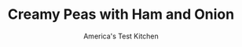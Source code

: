 ---
layout: ../../layouts/MarkdownPostLayout.astro
title: Creamy Peas with Ham and Onion
author: America's Test Kitchen
pubDate: 2023-03-15
description: "Most cooks boil peas until tender in salted water. But this method doesnt add much flavor to the peas. We wanted to cook and flavor the peas at the same time."
image_url: https://res.cloudinary.com/hksqkdlah/image/upload/ar_1:1,c_fill,dpr_2.0,f_auto,fl_lossy.progressive.strip_profile,g_faces:auto,q_auto:low,w_344/4662_sfs-peas-318589
tags: ["Side Dishes","Pork","Vegetables","Cook's Country TV"]
calories: 
protein: 
carbohydrates: 
fats: 
fiber: 
ingredients: ["2 tablespoons, unsalted butter","6 ounces, ham steak, cut into 1/2-inch pieces","1 , red onion, halved and sliced thin","2/3 cup, heavy cream","1 tablespoon, chopped fresh tarragon leaves or parsley","1 pound, frozen peas, not thawed"]
serves: 6
time: ""
instructions: ["Melt butter in large skillet over medium-high heat. Add ham and cook until browned, about 5 minutes. Add onion and cook until soft and beginning to brown, about 5 minutes.","Add cream, tarragon, and salt and pepper to taste. Bring to simmer and cook until cream just begins to thicken, about 3 minutes. Stir in peas, cover, and cook until tender, about 5 minutes. Adjust seasonings with salt and pepper and serve."]
nutrition: undefined
notes: "Because the cream is reduced to the proper consistency before the peas are added to the pan, the peas should be cooked with the cover on. The ham and onion add plenty of sweetness, so this recipe doesn’t require any sugar."
---